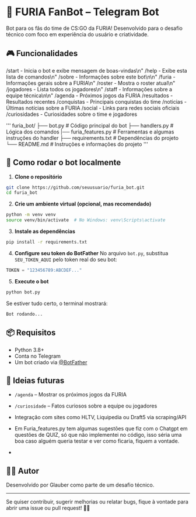 # 🤖 FURIA FanBot – Telegram Bot

Bot para os fãs do time de CS:GO da FURIA! Desenvolvido para o desafio técnico com foco em experiência do usuário e criatividade.

## 🎮 Funcionalidades

/start - Inicia o bot e exibe mensagem de boas-vindas\n"
/help - Exibe esta lista de comandos\n"
/sobre - Informações sobre este bot\n\n"
/furia - Informações gerais sobre a FURIA\n"
/roster - Mostra o roster atual\n"
/jogadores - Lista todos os jogadores\n"
/staff - Informações sobre a equipe técnica\n\n"
/agenda - Próximos jogos da FURIA
/resultados - Resultados recentes
/conquistas - Principais conquistas do time
/noticias - Últimas notícias sobre a FURIA
/social - Links para redes sociais oficiais
/curiosidades - Curiosidades sobre o time e jogadores

'''
furia_bot/
├── bot.py               # Código principal do bot
├── handlers.py          # Lógica dos comandos
|── furia_features.py    # Ferramentas e algumas instruções do handler
├── requirements.txt     # Dependências do projeto
└── README.md            # Instruções e informações do projeto
'''

## 🚀 Como rodar o bot localmente

1. **Clone o repositório**
```bash
git clone https://github.com/seuusuario/furia_bot.git
cd furia_bot
```

2. **Crie um ambiente virtual (opcional, mas recomendado)**
```bash
python -m venv venv
source venv/bin/activate  # No Windows: venv\Scripts\activate
```

3. **Instale as dependências**
```bash
pip install -r requirements.txt
```

4. **Configure seu token do BotFather**
No arquivo `bot.py`, substitua `SEU_TOKEN_AQUI` pelo token real do seu bot:
```python
TOKEN = "123456789:ABCDEF..."
```

5. **Execute o bot**
```bash
python bot.py
```

Se estiver tudo certo, o terminal mostrará:
```
Bot rodando...
```

## 📦 Requisitos

- Python 3.8+
- Conta no Telegram
- Um bot criado via [@BotFather](https://t.me/BotFather)


## 📌 Ideias futuras

- `/agenda` – Mostrar os próximos jogos da FURIA
- `/curiosidade` – Fatos curiosos sobre a equipe ou jogadores
- Integração com sites como HLTV, Liquipedia ou Draft5 via scraping/API

- Em Furia_features.py tem algumas sugestões que fiz com o Chatgpt em questões de QUIZ, só que não implementei no código, isso séria uma boa caso alguém queria testar e ver como ficaria, fiquem a vontade.
- 

## 👨‍💻 Autor

Desenvolvido por Glauber como parte de um desafio técnico.

---

Se quiser contribuir, sugerir melhorias ou relatar bugs, fique à vontade para abrir uma issue ou pull request! 🧠💬
